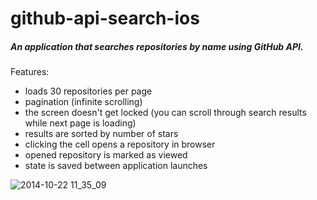 # github-api-search-ios
##### An application that searches repositories by name using GitHub API.
Features:
- loads 30 repositories per page
- pagination (infinite scrolling)
- the screen doesn't get locked (you can scroll through search results while next page is loading)
- results are sorted by number of stars
- clicking the cell opens a repository in browser
- opened repository is marked as viewed
- state is saved between application launches

![2014-10-22 11_35_09](https://thumbs.gfycat.com/FlimsyNaturalBluet-size_restricted.gif)

